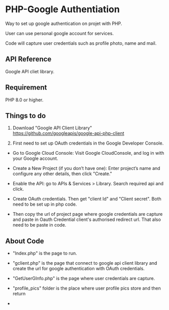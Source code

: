
# PHP-Google Authentiation

Way to set up google authentication on projet with PHP.

User can use personal google account for services. 

Code will capture user credentials such as profile photo, name and mail.

## API Reference
Google API cliet library.




## Requirement
PHP 8.0 or higher.
## Things to do
1. Download "Google API Client Library"
https://github.com/googleapis/google-api-php-client

2. First need to set up OAuth credentials in the Google Developer Console.

* Go to Google Cloud Console: Visit Google CloudConsole, and log in with your Google account.

* Create a New Project (if you don’t have one): Enter project’s name and configure any other details, then click "Create."

* Enable the API: go to APIs & Services > Library. Search required api and click.

 * Create OAuth credentials. Then get "client Id" and "Client secret". Both need to be set up in php code. 

* Then copy the url of project page where google credentials are capture and paste in Oauth Credential client's authorised redirect url. That also need to be paste in code.

## About Code
* "Index.php" is the  page to run. 

* "gclient.php" is the page that connect to google api client library and create the url for google authentication with OAuth credentials.

* "GetUserGInfo.php" is the page where user    credentials are capture.

* "profile_pics" folder is the place where user profile pics store and then return
* 
